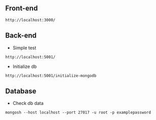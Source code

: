 ## Front-end
```
http://localhost:3000/
```
## Back-end
* Simple test
```
http://localhost:5001/
```
* Initialize db 
```
http://localhost:5001/initialize-mongodb
```

## Database
* Check db data
```
mongosh --host localhost --port 27017 -u root -p examplepassword
```
